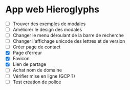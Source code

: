 # App web Hieroglyphs

- [ ] Trouver des exemples de modales
- [ ] Améliorer le design des modales 
- [ ] Changer le menu déroulant de la barre de recherche
- [ ] Changer l'affichage unicode des lettres et de version
- [ ] Créer page de contact
- [X] Page d'erreur
- [X] Favicon
- [X] Lien de partage
- [ ] Achat nom de domaine
- [ ] Vérifier mise en ligne (GCP ?)
- [ ] Test création de police